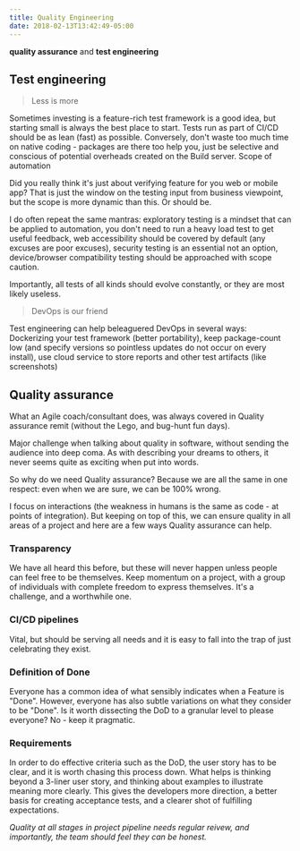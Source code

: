 ```yaml
---
title: Quality Engineering
date: 2018-02-13T13:42:49-05:00
---
```


**quality assurance** and **test engineering**

## Test engineering

> Less is more

Sometimes investing is a feature-rich test framework is a good idea, but starting small is always the best place to start. Tests run as part of CI/CD should be as lean (fast) as possible. Conversely, don't waste too much time on native coding - packages are there too help you, just be selective and conscious of potential overheads created on the Build server. 
Scope of automation

Did you really think it's just about verifying feature for you web or mobile app? That is just the window on the testing input from business viewpoint, but the scope is more dynamic than this. Or should be. 

I do often repeat the same mantras: exploratory testing is a mindset that can be applied to automation, you don't need to run a heavy load test to get useful feedback, web accessibility should be covered by default (any excuses are poor excuses), security testing is an essential not an option, device/browser compatibility testing should be approached with scope caution.

Importantly, all tests of all kinds should evolve constantly, or they are most likely useless.

> DevOps is our friend

Test engineering can help beleaguered DevOps in several ways: Dockerizing your test framework (better portability), keep package-count low (and specify versions so pointless updates do not occur on every install), use cloud service to store reports and other test artifacts (like screenshots)

## Quality assurance

What an Agile coach/consultant does, was always covered in Quality assurance remit (without the Lego, and bug-hunt fun days).

Major challenge when talking about quality in software, without sending the audience into deep coma. As with describing your dreams to others, it never seems quite as exciting when put into words. 

So why do we need Quality assurance? Because we are all the same in one respect: even when we are sure, we can be 100% wrong. 

I focus on interactions (the weakness in humans is the same as code - at points of integration). But keeping on top of this, we can ensure quality in all areas of a project and here are a few ways Quality assurance can help. 

### Transparency

We have all heard this before, but these will never happen unless people can feel free to be themselves. Keep momentum on a project, with a group of individuals with complete freedom to express themselves. It's a challenge, and a worthwhile one.

### CI/CD pipelines

Vital, but should be serving all needs and it is easy to fall into the trap of just celebrating they exist.

### Definition of Done

Everyone has a common idea of what sensibly indicates when a Feature is "Done". However, everyone has also subtle variations on what they consider to be "Done". Is it worth dissecting the DoD to a granular level to please everyone? No - keep it pragmatic.

### Requirements

In order to do effective criteria such as the DoD, the user story has to be clear, and it is worth chasing this process down. What helps is thinking beyond a 3-liner user story, and thinking about examples to illustrate meaning more clearly. This gives the developers more direction, a better basis for creating acceptance tests, and a clearer shot of fulfilling expectations.

*Quality at all stages in project pipeline needs regular reivew, and importantly, the team should feel they can be honest.*
